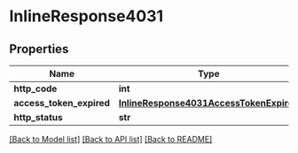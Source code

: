 # InlineResponse4031

## Properties
Name | Type | Description | Notes
------------ | ------------- | ------------- | -------------
**http_code** | **int** |  | [optional] 
**access_token_expired** | [**InlineResponse4031AccessTokenExpired**](InlineResponse4031AccessTokenExpired.md) |  | [optional] 
**http_status** | **str** |  | [optional] 

[[Back to Model list]](../README.md#documentation-for-models) [[Back to API list]](../README.md#documentation-for-api-endpoints) [[Back to README]](../README.md)


